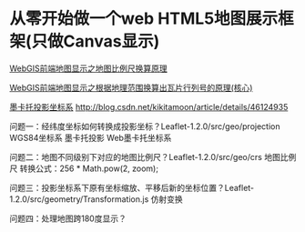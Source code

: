 # 从零开始做一个web HTML5地图展示框架(只做Canvas显示)

[WebGIS前端地图显示之地图比例尺换算原理](http://www.cnblogs.com/naaoveGIS/p/3898607.html)

[WebGIS前端地图显示之根据地理范围换算出瓦片行列号的原理(核心)](http://www.cnblogs.com/naaoveGIS/p/3899821.html)

[墨卡托投影坐标系](http://blog.csdn.net/liyan_gis/article/details/8021514)
http://blog.csdn.net/kikitamoon/article/details/46124935


问题一：经纬度坐标如何转换成投影坐标？Leaflet-1.2.0/src/geo/projection
WGS84坐标系
墨卡托投影
Web墨卡托坐标系

问题二：地图不同级别下对应的地图比例尺？Leaflet-1.2.0/src/geo/crs
地图比例尺
转换公式：256 * Math.pow(2, zoom);

问题三：投影坐标系下原有坐标缩放、平移后新的坐标位置？Leaflet-1.2.0/src/geometry/Transformation.js
仿射变换

问题四：处理地图跨180度显示？